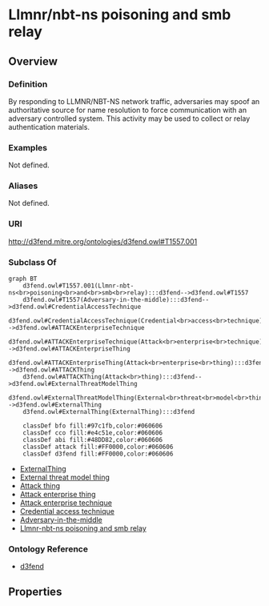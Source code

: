 # Llmnr/nbt-ns poisoning and smb relay

## Overview

### Definition
By responding to LLMNR/NBT-NS network traffic, adversaries may spoof an authoritative source for name resolution to force communication with an adversary controlled system. This activity may be used to collect or relay authentication materials.

### Examples
Not defined.

### Aliases
Not defined.

### URI
http://d3fend.mitre.org/ontologies/d3fend.owl#T1557.001

### Subclass Of
```mermaid
graph BT
    d3fend.owl#T1557.001(Llmnr-nbt-ns<br>poisoning<br>and<br>smb<br>relay):::d3fend-->d3fend.owl#T1557
    d3fend.owl#T1557(Adversary-in-the-middle):::d3fend-->d3fend.owl#CredentialAccessTechnique
    d3fend.owl#CredentialAccessTechnique(Credential<br>access<br>technique):::d3fend-->d3fend.owl#ATTACKEnterpriseTechnique
    d3fend.owl#ATTACKEnterpriseTechnique(Attack<br>enterprise<br>technique):::d3fend-->d3fend.owl#ATTACKEnterpriseThing
    d3fend.owl#ATTACKEnterpriseThing(Attack<br>enterprise<br>thing):::d3fend-->d3fend.owl#ATTACKThing
    d3fend.owl#ATTACKThing(Attack<br>thing):::d3fend-->d3fend.owl#ExternalThreatModelThing
    d3fend.owl#ExternalThreatModelThing(External<br>threat<br>model<br>thing):::d3fend-->d3fend.owl#ExternalThing
    d3fend.owl#ExternalThing(ExternalThing):::d3fend
    
    classDef bfo fill:#97c1fb,color:#060606
    classDef cco fill:#e4c51e,color:#060606
    classDef abi fill:#48DD82,color:#060606
    classDef attack fill:#FF0000,color:#060606
    classDef d3fend fill:#FF0000,color:#060606
```

- [ExternalThing](/docs/ontology/reference/model/ExternalThing/ExternalThing.md)
- [External threat model thing](/docs/ontology/reference/model/ExternalThing/External%20threat%20model%20thing/External%20threat%20model%20thing.md)
- [Attack thing](/docs/ontology/reference/model/ExternalThing/External%20threat%20model%20thing/Attack%20thing/Attack%20thing.md)
- [Attack enterprise thing](/docs/ontology/reference/model/ExternalThing/External%20threat%20model%20thing/Attack%20thing/Attack%20enterprise%20thing/Attack%20enterprise%20thing.md)
- [Attack enterprise technique](/docs/ontology/reference/model/ExternalThing/External%20threat%20model%20thing/Attack%20thing/Attack%20enterprise%20thing/Attack%20enterprise%20technique/Attack%20enterprise%20technique.md)
- [Credential access technique](/docs/ontology/reference/model/ExternalThing/External%20threat%20model%20thing/Attack%20thing/Attack%20enterprise%20thing/Attack%20enterprise%20technique/Credential%20access%20technique/Credential%20access%20technique.md)
- [Adversary-in-the-middle](/docs/ontology/reference/model/ExternalThing/External%20threat%20model%20thing/Attack%20thing/Attack%20enterprise%20thing/Attack%20enterprise%20technique/Credential%20access%20technique/Adversary-in-the-middle/Adversary-in-the-middle.md)
- [Llmnr-nbt-ns poisoning and smb relay](/docs/ontology/reference/model/ExternalThing/External%20threat%20model%20thing/Attack%20thing/Attack%20enterprise%20thing/Attack%20enterprise%20technique/Credential%20access%20technique/Adversary-in-the-middle/Llmnr-nbt-ns%20poisoning%20and%20smb%20relay/Llmnr-nbt-ns%20poisoning%20and%20smb%20relay.md)


### Ontology Reference
- [d3fend](http://d3fend.mitre.org/ontologies/d3fend.owl#)

## Properties
